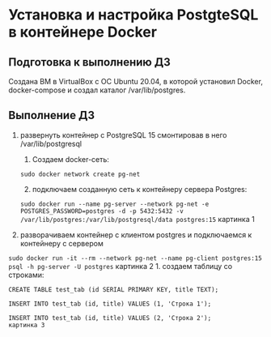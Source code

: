 # Установка и настройка PostgteSQL в контейнере Docker

## Подготовка к выполнению ДЗ
Создана ВМ в VirtualBox с ОС Ubuntu 20.04, в которой установил Docker, docker-compose и создал каталог /var/lib/postgres.

## Выполнение ДЗ
1. развернуть контейнер с PostgreSQL 15 смонтировав в него /var/lib/postgresql
    1. Создаем docker-сеть:
        
      ```sudo docker network create pg-net```
   
    2. подключаем созданную сеть к контейнеру сервера Postgres:
       
    ```sudo docker run --name pg-server --network pg-net -e POSTGRES_PASSWORD=postgres -d -p 5432:5432 -v /var/lib/postgres:/var/lib/postgresql/data postgres:15```
    картинка 1
   
2. разворачиваем контейнер с клиентом postgres и подключаемся к контейнеру с сервером
   
```sudo docker run -it --rm --network pg-net --name pg-client postgres:15 psql -h pg-server -U postgres```
картинка 2
    1. создаем таблицу со строками:
    
    CREATE TABLE test_tab (id SERIAL PRIMARY KEY, title TEXT);
    
    INSERT INTO test_tab (id, title) VALUES (1, 'Строка 1');
    
    INSERT INTO test_tab (id, title) VALUES (2, 'Строка 2');
    картинка 3
